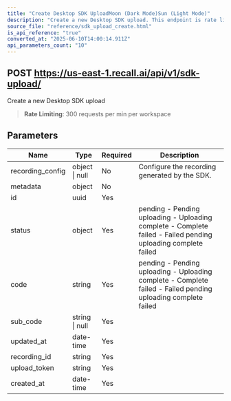```yaml
---
title: "Create Desktop SDK UploadMoon (Dark Mode)Sun (Light Mode)"
description: "Create a new Desktop SDK upload. This endpoint is rate limited to: 300 requests per min per workspace"
source_file: "reference/sdk_upload_create.html"
is_api_reference: "true"
converted_at: "2025-06-10T14:00:14.911Z"
api_parameters_count: "10"
---
```

## POST https://us-east-1.recall.ai/api/v1/sdk-upload/

Create a new Desktop SDK upload

> **Rate Limiting**: 300 requests per min per workspace

## Parameters

| Name | Type | Required | Description |
| --- | --- | --- | --- |
| recording_config | object \| null | No | Configure the recording generated by the SDK. |
| metadata | object | No |  |
| id | uuid | Yes |  |
| status | object | Yes | pending - Pending uploading - Uploading complete - Complete failed - Failed  pending uploading complete failed |
| code | string | Yes | pending - Pending uploading - Uploading complete - Complete failed - Failed  pending uploading complete failed |
| sub_code | string \| null | Yes |  |
| updated_at | date-time | Yes |  |
| recording_id | string | Yes |  |
| upload_token | string | Yes |  |
| created_at | date-time | Yes |  |
